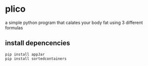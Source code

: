 # plico

a simple python program that calates your body fat using 3 different formulas

## install depencencies

```
pip install appJar
pip install sortedcontainers
```
